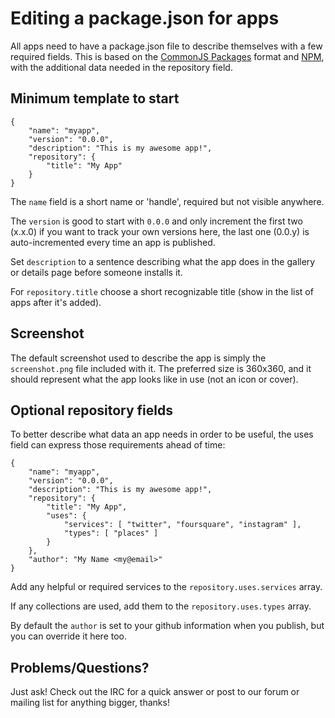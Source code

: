 # Editing a package.json for apps

All apps need to have a package.json file to describe themselves with a few required fields. This is based on the [CommonJS Packages](http://wiki.commonjs.org/wiki/Packages) format and [NPM](http://npmjs.org/doc/json.html), with the additional data needed in the repository field.

## Minimum template to start

    {
        "name": "myapp",
        "version": "0.0.0",
        "description": "This is my awesome app!",
        "repository": {
            "title": "My App"
        }
    }

The `name` field is a short name or 'handle', required but not visible anywhere.

The `version` is good to start with `0.0.0` and only increment the first two (x.x.0) if you want to track your own versions here, the last one (0.0.y) is auto-incremented every time an app is published.

Set `description` to a sentence describing what the app does in the gallery or details page before someone installs it.

For `repository.title` choose a short recognizable title (show in the list of apps after it's added).

## Screenshot

The default screenshot used to describe the app is simply the `screenshot.png` file included with it.  The preferred size is 360x360, and it should represent what the app looks like in use (not an icon or cover).

## Optional repository fields

To better describe what data an app needs in order to be useful, the uses field can express those requirements ahead of time:

    {
        "name": "myapp",
        "version": "0.0.0",
        "description": "This is my awesome app!",
        "repository": {
            "title": "My App",
            "uses": {
                "services": [ "twitter", "foursquare", "instagram" ],
                "types": [ "places" ]
            }
        },
        "author": "My Name <my@email>"
    }

Add any helpful or required services to the `repository.uses.services` array.

If any collections are used, add them to the `repository.uses.types` array.

By default the `author` is set to your github information when you publish, but you can override it here too.

## Problems/Questions?

Just ask!  Check out the IRC for a quick answer or post to our forum or mailing list for anything bigger, thanks!

